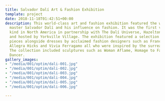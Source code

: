 ```yaml
---
title: Salvador Dalí Art & Fashion Exhibition
template: project
date: 2018-11-18T01:42:51+00:00
description: This world-class art and fashion exhibition featured the work of surrealist
  master Salvador Dalí and his influence on fashion. It was the first viewing of its
  kind in North America in partnership with The Dalí Universe, Hazelton Fine Art Galleries
  and hosted by Yorkville Village. The exhibition featured a selection of unique art
  pieces alongside dresses by acclaimed fashion designers such as Franco Moschino,
  Allegra Hicks and Vivia Ferragamo all who were inspired by the surrealist icon.
  The collection included sculptures such as Woman Aflame, Homage to Fashion and Dalinian
  Dancer.
gallery_images:
- "/media/001/optim/dali-001.jpg"
- "/media/001/optim/dali-002.jpg"
- "/media/001/optim/dali-003.jpg"
- "/media/001/optim/dali-004.jpg"
- "/media/001/optim/dali-005.jpg"
- "/media/001/optim/dali-006.jpg"

---
```

